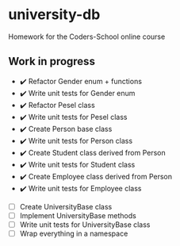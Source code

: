 # university-db
Homework for the Coders-School online course

## Work in progress
- :heavy_check_mark: Refactor Gender enum + functions
- :heavy_check_mark: Write unit tests for Gender enum
- :heavy_check_mark: Refactor Pesel class
- :heavy_check_mark: Write unit tests for Pesel class
- :heavy_check_mark: Create Person base class
- :heavy_check_mark: Write unit tests for Person class
- :heavy_check_mark: Create Student class derived from Person
- :heavy_check_mark: Write unit tests for Student class
- :heavy_check_mark: Create Employee class derived from Person
- :heavy_check_mark: Write unit tests for Employee class
- [ ] Create UniversityBase class
- [ ] Implement UniversityBase methods
- [ ] Write unit tests for UniversityBase class
- [ ] Wrap everything in a namespace
